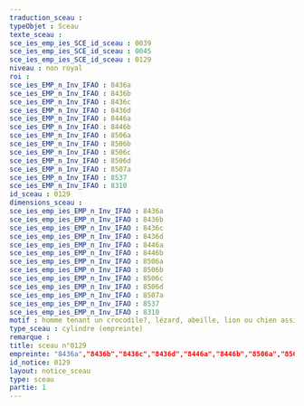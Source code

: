 ```yaml
---
traduction_sceau : 
typeObjet : Sceau
texte_sceau : 
sce_ies_emp_ies_SCE_id_sceau : 0039
sce_ies_emp_ies_SCE_id_sceau : 0045
sce_ies_emp_ies_SCE_id_sceau : 0129
niveau : non royal
roi : 
sce_ies_EMP_n_Inv_IFAO : 8436a
sce_ies_EMP_n_Inv_IFAO : 8436b
sce_ies_EMP_n_Inv_IFAO : 8436c
sce_ies_EMP_n_Inv_IFAO : 8436d
sce_ies_EMP_n_Inv_IFAO : 8446a
sce_ies_EMP_n_Inv_IFAO : 8446b
sce_ies_EMP_n_Inv_IFAO : 8506a
sce_ies_EMP_n_Inv_IFAO : 8506b
sce_ies_EMP_n_Inv_IFAO : 8506c
sce_ies_EMP_n_Inv_IFAO : 8506d
sce_ies_EMP_n_Inv_IFAO : 8507a
sce_ies_EMP_n_Inv_IFAO : 8537
sce_ies_EMP_n_Inv_IFAO : 8310
id_sceau : 0129
dimensions_sceau : 
sce_ies_emp_ies_EMP_n_Inv_IFAO : 8436a
sce_ies_emp_ies_EMP_n_Inv_IFAO : 8436b
sce_ies_emp_ies_EMP_n_Inv_IFAO : 8436c
sce_ies_emp_ies_EMP_n_Inv_IFAO : 8436d
sce_ies_emp_ies_EMP_n_Inv_IFAO : 8446a
sce_ies_emp_ies_EMP_n_Inv_IFAO : 8446b
sce_ies_emp_ies_EMP_n_Inv_IFAO : 8506a
sce_ies_emp_ies_EMP_n_Inv_IFAO : 8506b
sce_ies_emp_ies_EMP_n_Inv_IFAO : 8506c
sce_ies_emp_ies_EMP_n_Inv_IFAO : 8506d
sce_ies_emp_ies_EMP_n_Inv_IFAO : 8507a
sce_ies_emp_ies_EMP_n_Inv_IFAO : 8537
sce_ies_emp_ies_EMP_n_Inv_IFAO : 8310
motif : homme tenant un crocodile?, lézard, abeille, lion ou chien assis, oiseaux affrontés, hippopotame, capriné, …
type_sceau : cylindre (empreinte)
remarque : 
title: sceau n°0129
empreinte: "8436a","8436b","8436c","8436d","8446a","8446b","8506a","8506b","8506c","8506d","8507a","8537","8310"
id_notice: 0129
layout: notice_sceau
type: sceau
partie: 1
---
```

